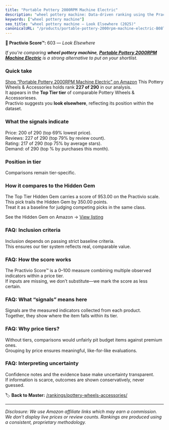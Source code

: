 ```yaml
---
title: "Portable Pottery 2000RPM Machine Electric"
description: "wheel pottery machine: Data-driven ranking using the Practivio Score™. Positioned by quality, value, demand, findability, momentum."
keywords: ["wheel pottery machine"]
seo_title: "wheel pottery machine — Look Elsewhere (2025)"
canonicalURL: "/products/portable-pottery-2000rpm-machine-electric-B08TC78GXK/"
---
```


**🚫 Practivio Score™:** 603 — _Look Elsewhere_


*If you're comparing **wheel pottery machine**, **[Portable Pottery 2000RPM Machine Electric](https://www.amazon.com/dp/B08TC78GXK?tag=practivio-20)** is a strong alternative to put on your shortlist.*
### Quick take
[Shop “Portable Pottery 2000RPM Machine Electric” on Amazon](https://www.amazon.com/dp/B08TC78GXK?tag=practivio-20)
This Pottery Wheels & Accessories holds rank **227 of 290** in our analysis.  
It appears in the **Top Tier tier** of comparable Pottery Wheels & Accessorieses.  
Practivio suggests you **look elsewhere**, reflecting its position within the dataset.

### What the signals indicate
Price: 200 of 290 (top 69% lowest price).  
Reviews: 227 of 290 (top 79% by review count).  
Rating: 217 of 290 (top 75% by average stars).  
Demand:  of 290 (top % by purchases this month).

### Position in tier
Comparisons remain tier-specific.

### How it compares to the Hidden Gem
The Top Tier Hidden Gem carries a score of 953.00 on the Practivio scale.  
This pick trails the Hidden Gem by 350.00 points.  
Treat it as a baseline for judging competing picks in the same class.  

See the Hidden Gem on Amazon → [View listing](https://www.amazon.com/dp/B093MCN1QQ?tag=practivio-20)

### FAQ: Inclusion criteria
Inclusion depends on passing strict baseline criteria.  
This ensures our tier system reflects real, comparable value.

### FAQ: How the score works
The Practivio Score™ is a 0–100 measure combining multiple observed indicators within a price tier.  
If inputs are missing, we don’t substitute—we mark the score as less certain.

### FAQ: What “signals” means here
Signals are the measured indicators collected from each product.  
Together, they show where the item falls within its tier.

### FAQ: Why price tiers?
Without tiers, comparisons would unfairly pit budget items against premium ones.  
Grouping by price ensures meaningful, like-for-like evaluations.

### FAQ: Interpreting uncertainty
Confidence notes and the evidence base make uncertainty transparent.  
If information is scarce, outcomes are shown conservatively, never guessed.


🏷️ **Back to Master:** [/rankings/pottery-wheels-accessories/](/rankings/pottery-wheels-accessories/)

---
_Disclosure: We use Amazon affiliate links which may earn a commission. We don’t display live prices or review counts. Rankings are produced using a consistent, proprietary methodology._
